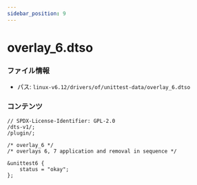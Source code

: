 ```yaml
---
sidebar_position: 9
---
```

# overlay_6.dtso

### ファイル情報

- パス: `linux-v6.12/drivers/of/unittest-data/overlay_6.dtso`

### コンテンツ

```dtso
// SPDX-License-Identifier: GPL-2.0
/dts-v1/;
/plugin/;

/* overlay_6 */
/* overlays 6, 7 application and removal in sequence */

&unittest6 {
	status = "okay";
};

```
